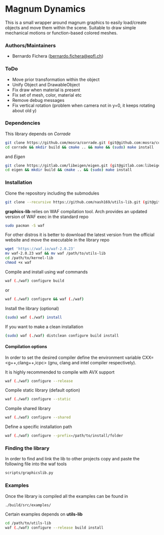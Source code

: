 # Magnum Dynamics
This is a small wrapper around magnum graphics to easily load/create objects and move them within the scene. Suitable to draw simple mechanical motions or function-based colored meshes.

### Authors/Maintainers
- Bernardo Fichera (bernardo.fichera@epfl.ch)

### ToDo
- Move prior transformation within the object
- Unify Object and DrawableObject
- Fix draw when material is present
- Fix set of mesh, color, material etc
- Remove debug messages
- Fix vertical rotation (problem when camera not in y=0, it keeps rotating about old y)

### Dependencies
This library depends on *Corrade*
```sh
git clone https://github.com/mosra/corrade.git (git@github.com:mosra/corrade.git)
cd corrade && mkdir build && cmake .. && make && (sudo) make install
```
and *Eigen*
```sh
git clone https://gitlab.com/libeigen/eigen.git (git@gitlab.com:libeigen/eigen.git)
cd eigen && mkdir build && cmake .. && (sudo) make install
```

### Installation
Clone the repository including the submodules
```sh
git clone --recursive https://github.com/nash169/utils-lib.git (git@github.com:nash169/utils-lib.git)
```
**graphics-lib** relies on WAF compilation tool.
Arch provides an updated version of WAF exec in the standard repo
```sh
sudo pacman -S waf
```
For other distros it is better to download the latest version from the official website and move the executable in the library repo
```sh
wget 'https://waf.io/waf-2.0.23'
mv waf-2.0.23 waf && mv waf /path/to/utils-lib
cd /path/to/kernel-lib
chmod +x waf
```
Compile and install using waf commands
```sh
waf (./waf) configure build
```
or
```sh
waf (./waf) configure && waf (./waf)
```
Install the library (optional)
```sh
(sudo) waf (./waf) install
```
If you want to make a clean installation
```sh
(sudo) waf (./waf) distclean configure build install
```

#### Compilation options
In order to set the desired compiler define the environment variable CXX=<g++,clang++,icpc> (gnu, clang and intel compiler respectively).

It is highly recommended to compile with AVX support
```sh
waf (./waf) configure --release
```
Compile static library (default option)
```sh
waf (./waf) configure --static
```
Compile shared library
```sh
waf (./waf) configure --shared
```
Define a specific installation path
```sh
waf (./waf) configure --prefix=/path/to/install/folder
```

### Finding the library
In order to find and link the lib to other projects copy and paste the following file into the waf tools
```sh
scripts/graphicslib.py
```

### Examples
Once the library is compiled all the examples can be found in
```sh
./build/src/examples/
```
Certain examples depends on **utils-lib**
```sh
cd /path/to/utils-lib
waf (./waf) configure --release build install
```
